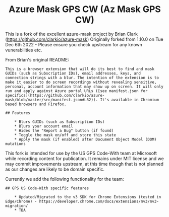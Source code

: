 <div align="center">
  
# Azure Mask GPS CW (Az Mask GPS CW)

</div>

This is a fork of the excellent azure-mask project by Brian Clark (https://github.com/clarkio/azure-mask)
Originally forked from 1.10.0 on Tue Dec 6th 2022 - Please ensure you check upstream for any known vunerabilities etc.

From Brian's original README:

    This is a browser extension that will do its best to find and mask GUIDs (such as Subscription IDs), email addresses, keys, and connection strings with a blur. The intention of the extension is to make it easier to do screen recordings without revealing sensitive, personal, account information that may show up on screen. It will only run and apply against Azure portal URLs ([see manifest.json for specifics](https://github.com/clarkio/azure-mask/blob/master/src/manifest.json#L32)). It's available in Chromium based browsers and Firefox.

    ## Features

        * Blurs GUIDs (such as Subscription IDs)
        * Blurs your account email
        * Hides the "Report a Bug" button (if found)
        * Toggle the mask on/off and store this state
        * Apply the mask (if enabled) after Document Object Model (DOM) mutations

This fork is intended for use by the US GPS Code-With team at Microsoft while recording content for publication.
It remains under MIT license and we may commit improvements upstream, at this time though that is not planned as our changes are likely to be domain specific.

Currently we add the following functionality for the team:

    ## GPS US Code-With specific features

        * Updated/Migrated to the v3 SDK for Chrome Extensions (tested in Edge/Chrome) - https://developer.chrome.com/docs/extensions/mv3/mv3-migration/
        * TBA
 
